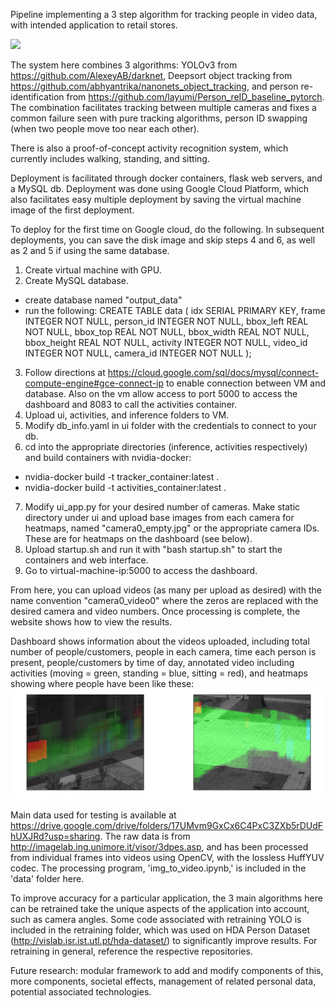 Pipeline implementing a 3 step algorithm for tracking people in video data, with intended application to retail stores.

![](https://github.com/kellinpelrine/retail_video_analytics/blob/master/Dashboard%20video%201.gif)

The system here combines 3 algorithms: YOLOv3 from https://github.com/AlexeyAB/darknet, Deepsort object tracking from https://github.com/abhyantrika/nanonets_object_tracking, and person re-identification from https://github.com/layumi/Person_reID_baseline_pytorch. The combination facilitates tracking between multiple cameras and fixes a common failure seen with pure tracking algorithms, person ID swapping (when two people move too near each other).

There is also a proof-of-concept activity recognition system, which currently includes walking, standing, and sitting.

Deployment is facilitated through docker containers, flask web servers, and a MySQL db. Deployment was done using Google Cloud Platform, which also facilitates easy multiple deployment by saving the virtual machine image of the first deployment.

To deploy for the first time on Google cloud, do the following. In subsequent deployments, you can save the disk image and skip steps 4 and 6, as well as 2 and 5 if using the same database.

1. Create virtual machine with GPU.
2. Create MySQL database.
  - create database named "output_data"
  - run the following:
    CREATE TABLE data
    (
    idx SERIAL PRIMARY KEY,
    frame INTEGER NOT NULL,
    person_id INTEGER NOT NULL,
    bbox_left REAL NOT NULL,
    bbox_top REAL NOT NULL,
    bbox_width REAL NOT NULL,
    bbox_height REAL NOT NULL,
    activity INTEGER NOT NULL,
    video_id INTEGER NOT NULL,
    camera_id INTEGER NOT NULL
    );
3. Follow directions at https://cloud.google.com/sql/docs/mysql/connect-compute-engine#gce-connect-ip to enable connection between VM and database. Also on the vm allow access to port 5000 to access the dashboard and 8083 to call the activities container.
4. Upload ui, activities, and inference folders to VM.
5. Modify db_info.yaml in ui folder with the credentials to connect to your db.
6. cd into the appropriate directories (inference, activities respectively) and build containers with nvidia-docker: 
  - nvidia-docker build -t tracker_container:latest .
  - nvidia-docker build -t activities_container:latest .
7. Modify ui_app.py for your desired number of cameras. Make static directory under ui and upload base images from each camera for heatmaps, named "camera0_empty.jpg" or the appropriate camera IDs. These are for heatmaps on the dashboard (see below).
8. Upload startup.sh and run it with "bash startup.sh" to start the containers and web interface.
9. Go to virtual-machine-ip:5000 to access the dashboard.

From here, you can upload videos (as many per upload as desired) with the name convention "camera0_video0" where the zeros are replaced with the desired camera and video numbers. Once processing is complete, the website shows how to view the results.

Dashboard shows information about the videos uploaded, including total number of people/customers, people in each camera, time each person is present, people/customers by time of day, annotated video including activities (moving = green, standing = blue, sitting = red), and heatmaps showing where people have been like these:
![image](https://github.com/kellinpelrine/retail_video_analytics/blob/master/Dashboard%20picture%201.png)

Main data used for testing is available at https://drive.google.com/drive/folders/17UMvm9GxCx6C4PxC3ZXb5rDUdFhUXJRd?usp=sharing.
The raw data is from http://imagelab.ing.unimore.it/visor/3dpes.asp, and has been processed from individual frames into videos using OpenCV, with the lossless HuffYUV codec. The processing program, 'img_to_video.ipynb,' is included in the 'data' folder here.

To improve accuracy for a particular application, the 3 main algorithms here can be retrained take the unique aspects of the application into account, such as camera angles. Some code associated with retraining YOLO is included in the retraining folder, which was used on HDA Person Dataset (http://vislab.isr.ist.utl.pt/hda-dataset/) to significantly improve results. For retraining in general, reference the respective repositories.


Future research: modular framework to add and modify components of this, more components, societal effects, management of related personal data, potential associated technologies. 
